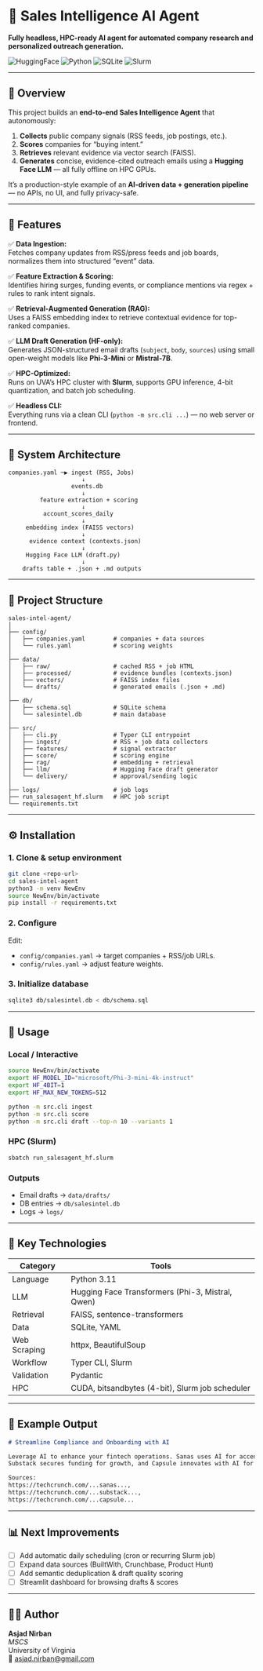 # 🧠 Sales Intelligence AI Agent  
**Fully headless, HPC-ready AI agent for automated company research and personalized outreach generation.**

![HuggingFace](https://img.shields.io/badge/HuggingFace-Transformers-orange?logo=huggingface)
![Python](https://img.shields.io/badge/Python-3.11-blue?logo=python)
![SQLite](https://img.shields.io/badge/Database-SQLite-lightgrey?logo=sqlite)
![Slurm](https://img.shields.io/badge/HPC-Slurm-green?logo=linux)

---

## 🚀 Overview
This project builds an **end-to-end Sales Intelligence Agent** that autonomously:
1. **Collects** public company signals (RSS feeds, job postings, etc.).
2. **Scores** companies for “buying intent.”
3. **Retrieves** relevant evidence via vector search (FAISS).
4. **Generates** concise, evidence-cited outreach emails using a **Hugging Face LLM** — all fully offline on HPC GPUs.

It’s a production-style example of an **AI-driven data + generation pipeline** — no APIs, no UI, and fully privacy-safe.

---

## 🧩 Features
✅ **Data Ingestion:**  
Fetches company updates from RSS/press feeds and job boards, normalizes them into structured “event” data.  

✅ **Feature Extraction & Scoring:**  
Identifies hiring surges, funding events, or compliance mentions via regex + rules to rank intent signals.  

✅ **Retrieval-Augmented Generation (RAG):**  
Uses a FAISS embedding index to retrieve contextual evidence for top-ranked companies.  

✅ **LLM Draft Generation (HF-only):**  
Generates JSON-structured email drafts (`subject`, `body`, `sources`) using small open-weight models like **Phi-3-Mini** or **Mistral-7B**.  

✅ **HPC-Optimized:**  
Runs on UVA’s HPC cluster with **Slurm**, supports GPU inference, 4-bit quantization, and batch job scheduling.  

✅ **Headless CLI:**  
Everything runs via a clean CLI (`python -m src.cli ...`) — no web server or frontend.

---

## 🧠 System Architecture
```
companies.yaml ─▶ ingest (RSS, Jobs)
                     ↓
                  events.db
                     ↓
         feature extraction + scoring
                     ↓
          account_scores_daily
                     ↓
     embedding index (FAISS vectors)
                     ↓
      evidence context (contexts.json)
                     ↓
     Hugging Face LLM (draft.py)
                     ↓
    drafts table + .json + .md outputs
```

---

## 📂 Project Structure
```
sales-intel-agent/
│
├── config/
│   ├── companies.yaml        # companies + data sources
│   └── rules.yaml            # scoring weights
│
├── data/
│   ├── raw/                  # cached RSS + job HTML
│   ├── processed/            # evidence bundles (contexts.json)
│   ├── vectors/              # FAISS index files
│   └── drafts/               # generated emails (.json + .md)
│
├── db/
│   ├── schema.sql            # SQLite schema
│   └── salesintel.db         # main database
│
├── src/
│   ├── cli.py                # Typer CLI entrypoint
│   ├── ingest/               # RSS + job data collectors
│   ├── features/             # signal extractor
│   ├── score/                # scoring engine
│   ├── rag/                  # embedding + retrieval
│   ├── llm/                  # Hugging Face draft generator
│   └── delivery/             # approval/sending logic
│
├── logs/                     # job logs
├── run_salesagent_hf.slurm   # HPC job script
└── requirements.txt
```

---

## ⚙️ Installation

### 1. Clone & setup environment
```bash
git clone <repo-url>
cd sales-intel-agent
python3 -m venv NewEnv
source NewEnv/bin/activate
pip install -r requirements.txt
```

### 2. Configure
Edit:
- `config/companies.yaml` → target companies + RSS/job URLs.
- `config/rules.yaml` → adjust feature weights.

### 3. Initialize database
```bash
sqlite3 db/salesintel.db < db/schema.sql
```

---

## 🧮 Usage

### Local / Interactive
```bash
source NewEnv/bin/activate
export HF_MODEL_ID="microsoft/Phi-3-mini-4k-instruct"
export HF_4BIT=1
export HF_MAX_NEW_TOKENS=512

python -m src.cli ingest
python -m src.cli score
python -m src.cli draft --top-n 10 --variants 1
```

### HPC (Slurm)
```bash
sbatch run_salesagent_hf.slurm
```

### Outputs
- Email drafts → `data/drafts/`
- DB entries → `db/salesintel.db`
- Logs → `logs/`

---

## 🧰 Key Technologies
| Category | Tools |
|-----------|-------|
| Language | Python 3.11 |
| LLM | Hugging Face Transformers (Phi-3, Mistral, Qwen) |
| Retrieval | FAISS, sentence-transformers |
| Data | SQLite, YAML |
| Web Scraping | httpx, BeautifulSoup |
| Workflow | Typer CLI, Slurm |
| Validation | Pydantic |
| HPC | CUDA, bitsandbytes (4-bit), Slurm job scheduler |

---

## 🧪 Example Output
```markdown
# Streamline Compliance and Onboarding with AI

Leverage AI to enhance your fintech operations. Sanas uses AI for accent modification,
Substack secures funding for growth, and Capsule innovates with AI for video editing.

Sources:
https://techcrunch.com/...sanas...,
https://techcrunch.com/...substack...,
https://techcrunch.com/...capsule...
```

---

## 📊 Next Improvements
- [ ] Add automatic daily scheduling (cron or recurring Slurm job)
- [ ] Expand data sources (BuiltWith, Crunchbase, Product Hunt)
- [ ] Add semantic deduplication & draft quality scoring
- [ ] Streamlit dashboard for browsing drafts & scores

---

## 🧑‍💻 Author
**Asjad Nirban**  
*MSCS*  
University of Virginia  
📧 asjad.nirban@gmail.com
